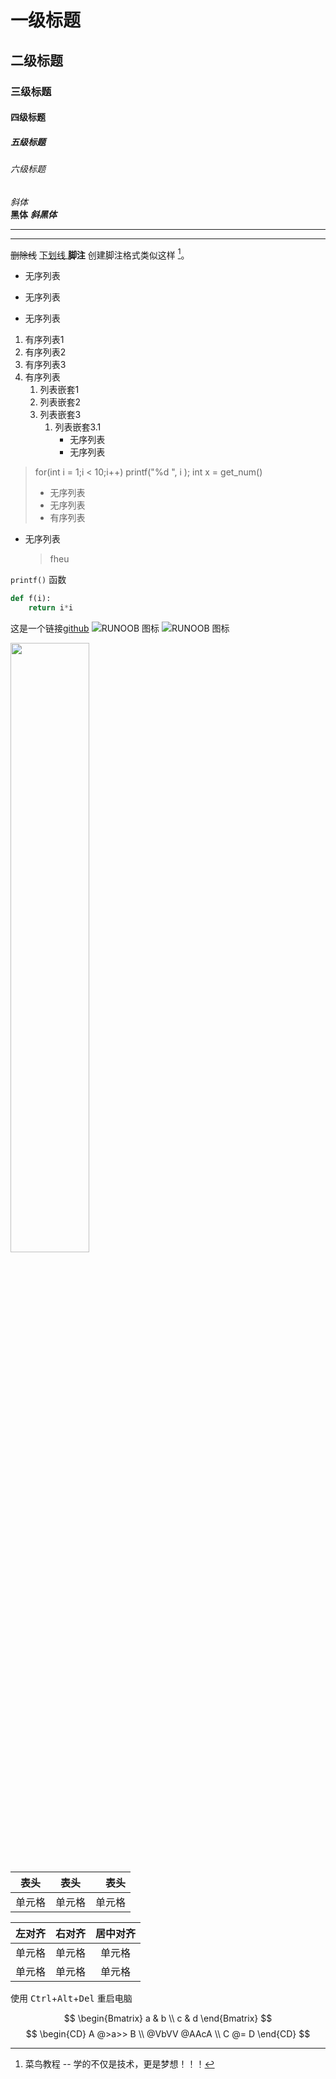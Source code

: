 # 一级标题

## 二级标题

### 三级标题

#### 四级标题

##### 五级标题

###### 六级标题

*斜体*  
**黑体**
***斜黑体***  
*****
-----  
~~删除线~~
<u> 下划线 </u>
**脚注**
创建脚注格式类似这样 [^RUNOOB]。
- 无序列表
* 无序列表
+ 无序列表
1. 有序列表1
2. 有序列表2
3. 有序列表3
4. 有序列表
   1. 列表嵌套1
   2. 列表嵌套2
   3. 列表嵌套3
       1. 列表嵌套3.1
           - 无序列表
           - 无序列表  
> for(int i = 1;i < 10;i++)
> printf("%d ", i );
> int x = get_num() 
> - 无序列表
> - 无序列表
> - 有序列表
- 无序列表
    > fheu
  
`printf()` 函数


```python
def f(i):
    return i*i


```
这是一个链接[github](https://github.com/gentleWangl/DAP_code/tree/main)
![RUNOOB 图标](https://static.jyshare.com/images/runoob-logo.png)
![RUNOOB 图标](https://static.jyshare.com/images/runoob-logo.png "RUNOOB")

<img src="https://static.jyshare.com/images/runoob-logo.png" width="50%">

|   表头   |   表头   |   表头   |
| :-------:  | :---------: |--------:|
|  单元格  |  单元格  |  单元格  |

| 左对齐 | 右对齐 | 居中对齐 |
| :-----| ----: | :----: |
| 单元格 | 单元格 | 单元格 |
| 单元格 | 单元格 | 单元格 |\

使用 <kbd>Ctrl</kbd>+<kbd>Alt</kbd>+<kbd>Del</kbd> 重启电脑

$$
\begin{Bmatrix}
   a & b \\
   c & d
\end{Bmatrix}
$$
$$
\begin{CD}
   A @>a>> B \\
@VbVV @AAcA \\
   C @= D
\end{CD}
$$




[^RUNOOB]: 菜鸟教程 -- 学的不仅是技术，更是梦想！！！